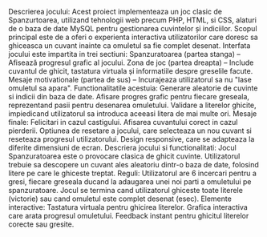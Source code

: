  Descrierea jocului:
 Acest proiect implementeaza un joc clasic de Spanzurtoarea, utilizand tehnologii web precum PHP, HTML, si CSS, alaturi de o baza de date MySQL pentru gestionarea cuvintelor și indiciilor. 
Scopul principal este de a oferi o experienta interactiva utilizatorilor care doresc sa ghiceasca un cuvant inainte ca omuletul sa fie complet desenat.
Interfata jocului este impartita in trei sectiuni:
Spanzuratoarea (partea stanga) – Afisează progresul grafic al jocului.
Zona de joc (partea dreapta) – Include cuvantul de ghicit, tastatura virtuala și informatiile despre greselile facute.
Mesaje motivationale (partea de sus) – Incurajeaza utilizatorul sa nu "lase omuletul sa apara".
Functionalitatile acestuia:
Generare aleatorie de cuvinte si indicii din baza de date.
Afisare progres grafic pentru fiecare greseala, reprezentand pasii pentru desenarea omuletului.
Validare a literelor ghicite, impiedicand utilizatorul sa introduca aceeasi litera de mai multe ori.
Mesaje finale:
Felicitari in cazul castigului.
Afisarea cuvantului corect in cazul pierderii.
Optiunea de resetare a jocului, care selecteaza un nou cuvant si reseteaza progresul utilizatorului.
Design responsive, care se adapteaza la diferite dimensiuni de ecran.
Descriera jocului si functionalitati:
Jocul Spanzuratoarea este o provocare clasica de ghicit cuvinte. Utilizatorul trebuie sa descopere un cuvant ales aleatoriu dintr-o baza de date, folosind litere pe care le ghiceste treptat.
Reguli:
Utilizatorul are 6 incercari pentru a gresi, fiecare greseala ducand la adaugarea unei noi parti a omuletului pe spanzuratoare.
Jocul se termina cand utilizatorul ghiceste toate literele (victorie) sau cand omuletul este complet desenat (esec).
Elemente interactive:
Tastatura virtuala pentru ghicirea literelor.
Grafica interactiva care arata progresul omuletului.
Feedback instant pentru ghicitul literelor corecte sau gresite.

